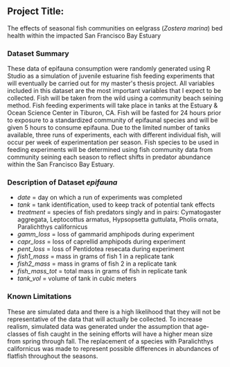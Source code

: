 ## Project Title: 
The effects of seasonal fish communities on eelgrass (*Zostera marina*) bed health within the impacted San Francisco Bay Estuary 

### Dataset Summary

These data of epifauna consumption were randomly generated using R Studio as a simulation of juvenile estuarine fish feeding experiments that will eventually be carried out for my master's thesis project. All variables included in this dataset are the most important variables that I expect to be collected. Fish will be taken from the wild using a community beach seining method. Fish feeding experiments will take place in tanks at the Estuary & Ocean Science Center in Tiburon, CA. Fish will be fasted for 24 hours prior to exposure to a standardized community of epifaunal species and will be given 5 hours to consume epifauna. Due to the limited number of tanks available, three runs of experiments, each with different individual fish, will occur per week of experimentation per season. Fish species to be used in feeding experiments will be determined using fish community data from community seining each season to reflect shifts in predator abundance within the San Francisco Bay Estuary. 

### Description of Dataset *epifauna*

- *date* = day on which a run of experiments was completed
- *tank* = tank identification, used to keep track of potential tank effects
- *treatment* = species of fish predators singly and in pairs: Cymatogaster aggregata, Leptocottus armatus, Hypsopsetta guttulata, Pholis ornata, Paralichthys californicus
- *gamm_loss* = loss of gammarid amphipods during experiment
- *capr_loss* = loss of caprellid amphipods during experiment
- *pent_loss* = loss of Pentidotea resecata during experiment
- *fish1_mass* = mass in grams of fish 1 in a replicate tank
- *fish2_mass* = mass in grams of fish 2 in a replicate tank
- *fish_mass_tot* = total mass in grams of fish in replicate tank
- *tank_vol* = volume of tank in cubic meters

### Known Limitations
These are simulated data and there is a high likelihood that they will not be representative of the data that will actually be collected. To increase realism,  simulated data was generated under the assumption that age-classes of fish caught in the seining efforts will have a higher mean size from spring through fall. The replacement of a species with Paralichthys californicus was made to represent possible differences in abundances of flatfish throughout the seasons. 



